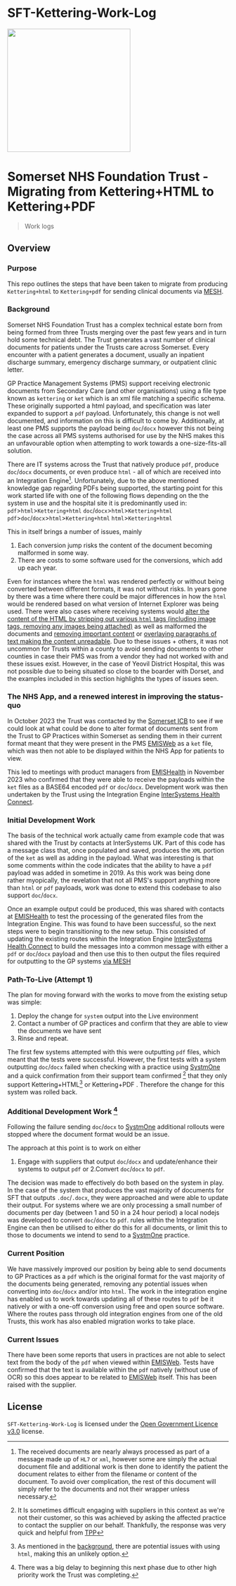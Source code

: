 # SFT-Kettering-Work-Log

<a href="https://www.somersetft.nhs.uk/">
	<img alttext="Somerset NHS Foundation Trust Logo" src="https://www.somersetft.nhs.uk/wp-content/uploads/2023/08/Somerset-NHS-logo_EPS-FILE_right-alligned-logo-01-e1690903130748-1024x517.jpg" width="280" />
</a>

# Somerset NHS Foundation Trust - Migrating from Kettering+HTML to Kettering+PDF

> Work logs

## Overview

### Purpose

This repo outlines the steps that have been taken to migrate from producing `Kettering+html` to `Kettering+pdf` for sending clinical documents via [MESH](https://digital.nhs.uk/services/message-exchange-for-social-care-and-health-mesh).

### Background

Somerset NHS Foundation Trust has a complex technical estate born from being formed from three Trusts merging over the past few years and in turn hold some technical debt. The Trust generates a vast number of clinical documents for patients under the Trusts care across Somerset. Every encounter with a patient generates a document, usually an inpatient discharge summary, emergency discharge summary, or outpatient clinic letter.

GP Practice Management Systems (PMS) support receiving electronic documents from Secondary Care (and other organisations) using a file type known as `kettering` or `ket` which is an xml file matching a specific schema. These originally supported a html payload, and specification was later expanded to support a `pdf` payload. Unfortunately, this change is not well documented, and information on this is difficult to come by. Additionally, at least one PMS supports the payload being `doc`/`docx` however this not being the case across all PMS systems authorised for use by the NHS makes this an unfavourable option when attempting to work towards a one-size-fits-all solution.

There are IT systems across the Trust that natively produce `pdf`, produce `doc`/`docx` documents, or even produce `html` - all of which are received into an Integration Engine[^1]. Unfortunately, due to the above mentioned knowledge gap regarding PDFs being supported, the starting point for this work started life with one of the following flows depending on the the system in use and the hospital site it is predominantly used in:
`pdf`>`html`>`Kettering+html`
`doc`/`docx`>`html`>`Kettering+html`
`pdf`>`doc`/`docx`>`html`>`Kettering+html`
`html`>`Kettering+html`
[^1]:The received documents are nearly always processed as part of a message made up of `HL7` or `xml`, however some are simply the actual document file and additional work is then done to identify the patient the document relates to either from the filename or content of the document. To avoid over complication, the rest of this document will simply refer to the documents and not their wrapper unless necessary.

This in itself brings a number of issues, mainly
1. Each conversion jump risks the content of the document becoming malformed in some way.
2. There are costs to some software used for the conversions, which add up each year.

Even for instances where the `html` was rendered perfectly or without being converted between different formats, it was not without risks. In years gone by there was a time where there could be major differences in how the `html` would be rendered based on what version of Internet Explorer was being used. There were also cases where receiving systems would [alter the content of the HTML by stripping out various `html` tags (including image tags, removing any images being attached)](https://github.com/TauntonandSomersetNHSTrust/ydh-toc-itk3/tree/main?tab=readme-ov-file#removed-images-examples) as well as malformed the documents and [removing important content](https://github.com/TauntonandSomersetNHSTrust/ydh-toc-itk3/tree/main?tab=readme-ov-file#missing-content-examples) or [overlaying paragraphs of text making the content unreadable](https://github.com/TauntonandSomersetNHSTrust/ydh-toc-itk3/tree/main?tab=readme-ov-file#overlapping-paragraph-examples). Due to these issues + others, it was not uncommon for Trusts within a county to avoid sending documents to other counties in case their PMS was from a vendor they had not worked with and these issues exist. However, in the case of Yeovil District Hospital, this was not possible due to being situated so close to the boarder with Dorset, and the examples included in this section highlights the types of issues seen.

### The NHS App, and a renewed interest in improving the status-quo
In October 2023 the Trust was contacted by the [Somerset ICB](https://nhssomerset.nhs.uk/) to see if we could look at what could be done to alter format of documents sent from the Trust to GP Practices within Somerset as sending them in their current format meant that they were present in the PMS [EMISWeb](https://www.emishealth.com/products/emis-web) as a `ket` file, which was then not able to be displayed within the NHS App for patients to view.

This led to meetings with product managers from [EMISHealth](https://www.emishealth.com/) in November 2023 who confirmed that they were able to receive the payloads within the `ket` files as a BASE64 encoded `pdf` or `doc`/`docx`. Development work was then undertaken by the Trust using the Integration Engine [InterSystems Health Connect](https://www.intersystems.com/uk/products/healthshare/health-connect/).

### Initial Development Work
The basis of the technical work actually came from example code that was shared with the Trust by contacts at InterSystems UK. Part of this code has a message class that, once populated and saved, produces the `XML` portion of the `ket` as well as adding in the payload. What was interesting is that some comments within the code indicates that the ability to have a `pdf` payload was added in sometime in 2019. As this work was being done rather myopically, the revelation that not all PMS's support anything more than `html` or `pdf` payloads, work was done to extend this codebase to also support `doc`/`docx`.

Once an example output could be produced, this was shared with contacts at [EMISHealth](https://www.emishealth.com/) to test the processing of the generated files from the Integration Engine. This was found to have been successful, so the next steps were to begin transitioning to the new setup. This consisted of updating the existing routes within the Integration Engine [InterSystems Health Connect](https://www.intersystems.com/uk/products/healthshare/health-connect/) to build the messages into a common message with either a `pdf` or `doc`/`docx` payload and then use this to then output the files required for outputting to the GP systems [via MESH](https://digital.nhs.uk/services/message-exchange-for-social-care-and-health-mesh)

### Path-To-Live (Attempt 1)
The plan for moving forward with the works to move from the existing setup was simple:
1. Deploy the change for `system` output into the Live environment
2. Contact a number of GP practices and confirm that they are able to view the documents we have sent
3. Rinse and repeat.

The first few systems attempted with this were outputting `pdf` files, which meant that the tests were successful. However, the first tests with a system outputting `doc`/`docx` failed when checking with a practice using [SystmOne](https://en.wikipedia.org/wiki/SystmOne) and a quick confirmation from their support team confirmed [^2] that they only support Kettering+HTML[^3] or Kettering+PDF . Therefore the change for this system was rolled back.
[^2]: It Is sometimes difficult engaging with suppliers in this context as we're not their customer, so this was achieved by asking the affected practice to contact the supplier on our behalf. Thankfully, the response was very quick and helpful from [TPP](https://tpp-uk.com/)
[^3]: As mentioned in the [background](https://github.com/NHS-juju/SFT-Kettering-Work-Log/edit/main/README.md#background), there are potential issues with using `html`, making this an unlikely option.

### Additional Development Work [^4]
[^4]: There was a big delay to beginning this next phase due to other high priority work the Trust was completing.

Following the failure sending `doc`/`docx` to [SystmOne](https://en.wikipedia.org/wiki/SystmOne) additional rollouts were stopped where the document format would be an issue.

The approach at this point is to work on either
1. Engage with suppliers that output `doc`/`docx` and update/enhance their systems to output `pdf`
or
2.Convert `doc`/`docx` to `pdf`.

The decision was made to effectively do both based on the system in play. In the case of the system that produces the vast majority of documents for SFT that outputs `.doc`/`.docx`, they were approached and were able to update their output. For systems where we are only processing a small number of documents per day (between 1 and 50 in a 24 hour period) a local nodejs was developed to convert `doc`/`docx` to `pdf`. rules within the Integration Engine can then be utilised to either do this for all documents, or limit this to those to documents we intend to send to a [SystmOne](https://en.wikipedia.org/wiki/SystmOne) practice.

### Current Position
We have massively improved our position by being able to send documents to GP Practices as a `pdf` which is the original format for the vast majority of the documents being generated, removing any potential issues when converting into `doc`/`docx` and/or into `html`. The work in the integration engine has enabled us to work towards updating all of these routes to `pdf` be it natively or with a one-off conversion using free and open source software. Where the routes pass through old integration engines from one of the old Trusts, this work has also enabled migration works to take place.

### Current Issues
There have been some reports that users in practices are not able to select text from the body of the `pdf` when viewed within [EMISWeb](https://www.emishealth.com/products/emis-web). Tests have confirmed that the text is available within the `pdf` natively (without use of OCR) so this does appear to be related to [EMISWeb](https://www.emishealth.com/products/emis-web) itself. This has been raised with the supplier.
## License
`SFT-Kettering-Work-Log` is licensed under the [Open Government Licence v3.0](./LICENSE) license.

